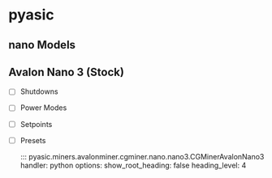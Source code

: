 # pyasic
## nano Models

## Avalon Nano 3 (Stock)

- [ ] Shutdowns
- [ ] Power Modes
- [ ] Setpoints
- [ ] Presets

    ::: pyasic.miners.avalonminer.cgminer.nano.nano3.CGMinerAvalonNano3
    handler: python
    options:
        show_root_heading: false
        heading_level: 4


